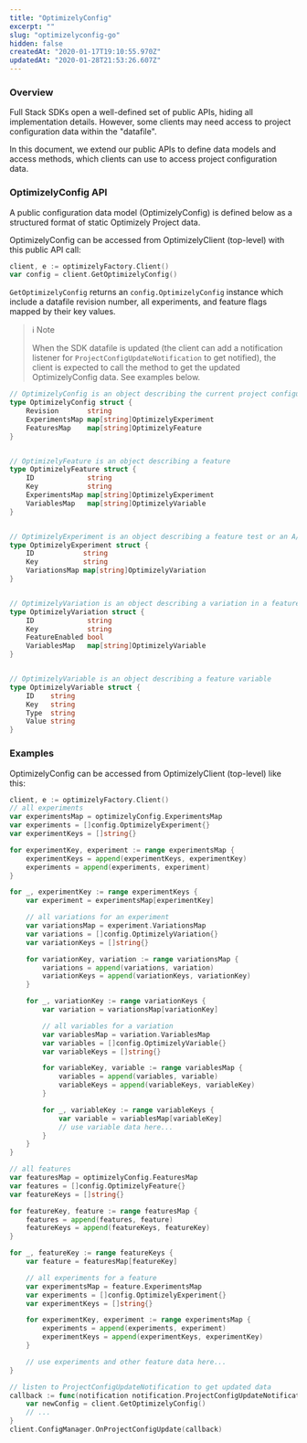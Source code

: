 ```yaml
---
title: "OptimizelyConfig"
excerpt: ""
slug: "optimizelyconfig-go"
hidden: false
createdAt: "2020-01-17T19:10:55.970Z"
updatedAt: "2020-01-28T21:53:26.607Z"
---
```

### Overview

Full Stack SDKs open a well-defined set of public APIs, hiding all implementation details. However, some clients may need access to project configuration data within the "datafile". 

In this document, we extend our public APIs to define data models and access methods, which clients can use to access project configuration data. 

### OptimizelyConfig API

A public configuration data model (OptimizelyConfig) is defined below as a structured format of static Optimizely Project data.

OptimizelyConfig can be accessed from OptimizelyClient (top-level) with this public API call:
```go
client, e := optimizelyFactory.Client()
var config = client.GetOptimizelyConfig()
```
`GetOptimizelyConfig` returns an `config.OptimizelyConfig` instance which include a datafile revision number, all experiments, and feature flags mapped by their key values.

>ℹ️ Note
>
> When the SDK datafile is updated (the client can add a notification listener for `ProjectConfigUpdateNotification` to get notified), the client is expected to call the method to get the updated OptimizelyConfig data. See examples below.

```go
// OptimizelyConfig is an object describing the current project configuration data 
type OptimizelyConfig struct {
	Revision       string                          
	ExperimentsMap map[string]OptimizelyExperiment 
	FeaturesMap    map[string]OptimizelyFeature    
}


// OptimizelyFeature is an object describing a feature
type OptimizelyFeature struct {
	ID             string                          
	Key            string                          
	ExperimentsMap map[string]OptimizelyExperiment 
	VariablesMap   map[string]OptimizelyVariable  
}


// OptimizelyExperiment is an object describing a feature test or an A/B test
type OptimizelyExperiment struct {
	ID            string                         
	Key           string                        
	VariationsMap map[string]OptimizelyVariation 
}


// OptimizelyVariation is an object describing a variation in a feature test or A/B //test
type OptimizelyVariation struct {
	ID             string                       
	Key            string                      
	FeatureEnabled bool                          
	VariablesMap   map[string]OptimizelyVariable 
}


// OptimizelyVariable is an object describing a feature variable
type OptimizelyVariable struct {
	ID    string 
	Key   string 
	Type  string 
	Value string 
}
```

### Examples
OptimizelyConfig can be accessed from OptimizelyClient (top-level) like this:

```go
client, e := optimizelyFactory.Client()
// all experiments
var experimentsMap = optimizelyConfig.ExperimentsMap
var experiments = []config.OptimizelyExperiment{}
var experimentKeys = []string{}

for experimentKey, experiment := range experimentsMap {
	experimentKeys = append(experimentKeys, experimentKey)
	experiments = append(experiments, experiment)
}

for _, experimentKey := range experimentKeys {
	var experiment = experimentsMap[experimentKey]

	// all variations for an experiment
	var variationsMap = experiment.VariationsMap
	var variations = []config.OptimizelyVariation{}
	var variationKeys = []string{}

	for variationKey, variation := range variationsMap {
		variations = append(variations, variation)
		variationKeys = append(variationKeys, variationKey)
	}

	for _, variationKey := range variationKeys {
		var variation = variationsMap[variationKey]

		// all variables for a variation
		var variablesMap = variation.VariablesMap
		var variables = []config.OptimizelyVariable{}
		var variableKeys = []string{}

		for variableKey, variable := range variablesMap {
			variables = append(variables, variable)
			variableKeys = append(variableKeys, variableKey)
		}

		for _, variableKey := range variableKeys {
			var variable = variablesMap[variableKey]
			// use variable data here...
		}
	}
}

// all features
var featuresMap = optimizelyConfig.FeaturesMap
var features = []config.OptimizelyFeature{}
var featureKeys = []string{}

for featureKey, feature := range featuresMap {
	features = append(features, feature)
	featureKeys = append(featureKeys, featureKey)
}

for _, featureKey := range featureKeys {
	var feature = featuresMap[featureKey]

	// all experiments for a feature
	var experimentsMap = feature.ExperimentsMap
	var experiments = []config.OptimizelyExperiment{}
	var experimentKeys = []string{}

	for experimentKey, experiment := range experimentsMap {
		experiments = append(experiments, experiment)
		experimentKeys = append(experimentKeys, experimentKey)
	}

	// use experiments and other feature data here...
}

// listen to ProjectConfigUpdateNotification to get updated data
callback := func(notification notification.ProjectConfigUpdateNotification) {
	var newConfig = client.GetOptimizelyConfig()
	// ...
}
client.ConfigManager.OnProjectConfigUpdate(callback)
```